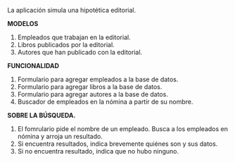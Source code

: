 La aplicación simula una hipotética editorial.

**MODELOS**
1. Empleados que trabajan en la editorial.
2. Libros publicados por la editorial.
3. Autores que han publicado con la editorial.

**FUNCIONALIDAD**
1. Formulario para agregar empleados a la base de datos.
2. Formulario para agregar libros a la base de datos.
3. Formulario para agregar autores a la base de datos.
4. Buscador de empleados en la nómina a partir de su nombre.

**SOBRE LA BÚSQUEDA.**
1. El fomrulario pide el nombre de un empleado. Busca a los empleados en nómina y arroja un resultado.
2. Si encuentra resultados, indica brevemente quiénes son y sus datos.
3. Si no encuentra resultado, indica que no hubo ninguno.
